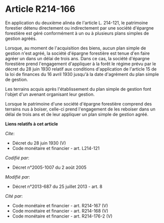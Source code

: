 # Article R214-166

En application du deuxième alinéa de l'article L. 214-121, le patrimoine forestier détenu directement ou indirectement par
une société d'épargne forestière est géré conformément à un ou à plusieurs plans simples de gestion agréés. 

Lorsque, au moment de l'acquisition des biens, aucun plan simple de gestion n'est agréé, la société d'épargne forestière est
tenue d'en faire agréer un dans un délai de trois ans. Dans ce cas, la société d'épargne forestière prend l'engagement
d'appliquer à la forêt le régime prévu par le décret du 28 juin 1930 relatif aux conditions d'application de l'article 15 de
la loi de finances du 16 avril 1930 jusqu'à la date d'agrément du plan simple de gestion. 

Les terrains acquis après l'établissement du plan simple de gestion font l'objet d'un avenant organisant leur gestion. 

Lorsque le patrimoine d'une société d'épargne forestière comprend des terrains nus à boiser, celle-ci prend l'engagement de
les reboiser dans un délai de trois ans et de leur appliquer un plan simple de gestion agréé.

**Liens relatifs à cet article**

_Cite_:

  - Décret du 28 juin 1930 (V)
  - Code monétaire et financier - art. L214-121

_Codifié par_:

  - Décret n°2005-1007 du 2 août 2005

_Modifié par_:

  - Décret n°2013-687 du 25 juillet 2013 - art. 8

_Cité par_:

  - Code monétaire et financier - art. R214-167 (V)
  - Code monétaire et financier - art. R214-168 (V)
  - Code monétaire et financier - art. R214-176-2 (V)

